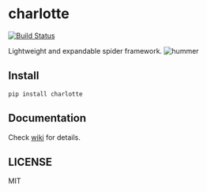 # charlotte

[![Build Status](https://travis-ci.com/Jack-Kingdom/charlotte.svg?branch=master)](https://travis-ci.com/Jack-Kingdom/charlotte)

Lightweight and expandable spider framework.
![hummer](https://raw.githubusercontent.com/wiki/Jack-Kingdom/charlotte/assets/charlotte-web.jpeg)

## Install
```shell
pip install charlotte
```

## Documentation
Check [wiki](https://github.com/Jack-Kingdom/charlotte/wiki) for details.

## LICENSE
MIT